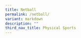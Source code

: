```yaml
---
title: Netball
permalink: /netball/
variant: markdown
description: ""
third_nav_title: Physical Sports
---
```

